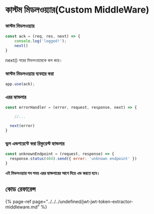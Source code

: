 # কাস্টম মিডলওয়্যার\(Custom MiddleWare\)

### কাস্টম মিডলওয়্যার

```javascript
const ack = (req, res, next) => {
    console.log('logged!');
    next()
}
```

next\(\) পরের মিডলওয়্যারকে কল করে।

### কাস্টম মিডলওয়্যার ব্যবহার করা

```javascript
app.use(ack);
```

### এরর হ্যান্ডলার

```javascript
const errorHandler = (error, request, response, next) => {

    //...

  next(error)
}
```

### ভুল এন্ডপয়েন্টে করা রিকুয়েস্ট হ্যান্ডলার

```javascript
const unknownEndpoint = (request, response) => {
  response.status(404).send({ error: 'unknown endpoint' })
}
```

**এই মিডলওয়্যার সব সময় এরর হ্যান্ডলারের আগে দিয়ে এড করতে হবে।**

## **কোড রেফারেন্স**

{% page-ref page="../../../undefined/jwt-jwt-token-extractor-middleware.md" %}



